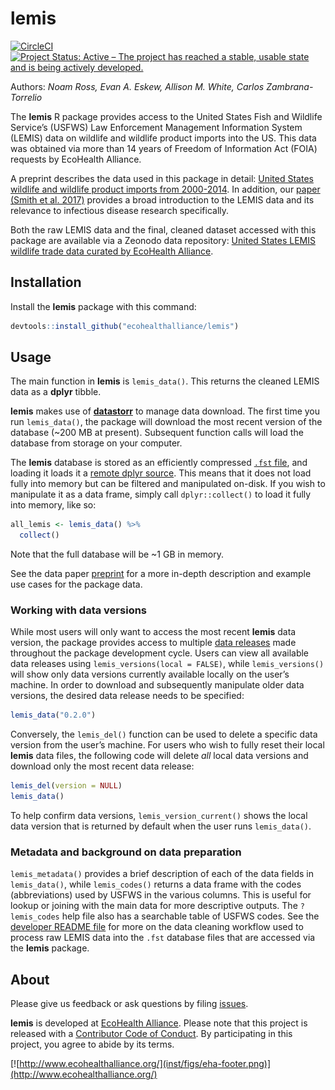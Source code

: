 
<!-- README.md is generated from README.Rmd. Please edit that file -->

# lemis

<!-- badges: start -->

[![CircleCI](https://circleci.com/gh/ecohealthalliance/lemis.svg?style=shield&circle-token=23cd13e8d5276a8100a83984982d065d1773fd77)](https://circleci.com/gh/ecohealthalliance/lemis)
[![Project Status: Active – The project has reached a stable, usable
state and is being actively
developed.](https://www.repostatus.org/badges/latest/active.svg)](https://www.repostatus.org/#active)

<!-- badges: end -->

Authors: *Noam Ross, Evan A. Eskew, Allison M. White, Carlos
Zambrana-Torrelio*

The **lemis** R package provides access to the United States Fish and
Wildlife Service’s (USFWS) Law Enforcement Management Information System
(LEMIS) data on wildlife and wildlife product imports into the US. This
data was obtained via more than 14 years of Freedom of Information Act
(FOIA) requests by EcoHealth Alliance.

A preprint describes the data used in this package in detail: [United
States wildlife and wildlife product imports
from 2000-2014](https://doi.org/10.1101/780197). In addition, our [paper
(Smith et al. 2017)](https://doi.org/10.1007/s10393-017-1211-7) provides
a broad introduction to the LEMIS data and its relevance to infectious
disease research specifically.

Both the raw LEMIS data and the final, cleaned dataset accessed with
this package are available via a Zeonodo data repository: [United States
LEMIS wildlife trade data curated by EcoHealth
Alliance](https://doi.org/10.5281/zenodo.3387661).

## Installation

Install the **lemis** package with this command:

``` r
devtools::install_github("ecohealthalliance/lemis")
```

## Usage

The main function in **lemis** is `lemis_data()`. This returns the
cleaned LEMIS data as a **dplyr** tibble.

**lemis** makes use of
[**datastorr**](https://github.com/ropenscilabs/datastorr) to manage
data download. The first time you run `lemis_data()`, the package will
download the most recent version of the database (~200 MB at present).
Subsequent function calls will load the database from storage on your
computer.

The **lemis** database is stored as an efficiently compressed [`.fst`
file](https://github.com/fstpackage/fst), and loading it loads it a
[remote dplyr source](https://github.com/krlmlr/fstplyr). This means
that it does not load fully into memory but can be filtered and
manipulated on-disk. If you wish to manipulate it as a data frame,
simply call `dplyr::collect()` to load it fully into memory, like so:

``` r
all_lemis <- lemis_data() %>% 
  collect()
```

Note that the full database will be ~1 GB in memory.

See the data paper [preprint](https://doi.org/10.1101/780197) for a more
in-depth description and example use cases for the package data.

### Working with data versions

While most users will only want to access the most recent **lemis** data
version, the package provides access to multiple [data
releases](https://github.com/ecohealthalliance/lemis/releases) made
throughout the package development cycle. Users can view all available
data releases using `lemis_versions(local = FALSE)`, while
`lemis_versions()` will show only data versions currently available
locally on the user’s machine. In order to download and subsequently
manipulate older data versions, the desired data release needs to be
specified:

``` r
lemis_data("0.2.0")
```

Conversely, the `lemis_del()` function can be used to delete a specific
data version from the user’s machine. For users who wish to fully reset
their local **lemis** data files, the following code will delete *all*
local data versions and download only the most recent data release:

``` r
lemis_del(version = NULL)
lemis_data()
```

To help confirm data versions, `lemis_version_current()` shows the local
data version that is returned by default when the user runs
`lemis_data()`.

### Metadata and background on data preparation

`lemis_metadata()` provides a brief description of each of the data
fields in `lemis_data()`, while `lemis_codes()` returns a data frame
with the codes (abbreviations) used by USFWS in the various columns.
This is useful for lookup or joining with the main data for more
descriptive outputs. The `?lemis_codes` help file also has a searchable
table of USFWS codes. See the [developer README
file](https://github.com/ecohealthalliance/lemis/tree/master/data-raw/README.md)
for more on the data cleaning workflow used to process raw LEMIS data
into the `.fst` database files that are accessed via the **lemis**
package.

## About

Please give us feedback or ask questions by filing
[issues](https://github.com/ecohealthalliance/lemis/issues).

**lemis** is developed at [EcoHealth
Alliance](https://github.com/ecohealthalliance). Please note that this
project is released with a [Contributor Code of
Conduct](CODE_OF_CONDUCT.md). By participating in this project, you
agree to abide by its
terms.

[![http://www.ecohealthalliance.org/](inst/figs/eha-footer.png)](http://www.ecohealthalliance.org/)
